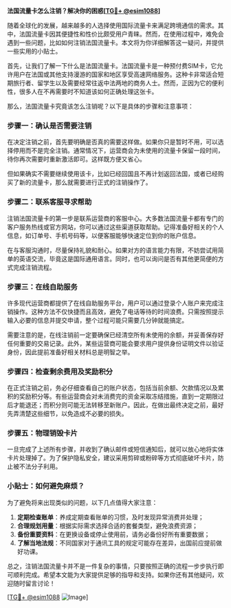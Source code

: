 **法国流量卡怎么注销？解决你的困惑[[TG💪+ @esim1088](https://t.me/s/esim1088)]**

随着全球化的发展，越来越多的人选择使用国际流量卡来满足跨境通信的需求。其中，法国流量卡因其便捷性和性价比颇受用户青睐。然而，在使用过程中，难免会遇到一些问题，比如如何注销法国流量卡。本文将为你详细解答这一疑问，并提供一些实用的小贴士。

首先，让我们了解一下什么是法国流量卡。法国流量卡是一种预付费SIM卡，它允许用户在法国或其他支持漫游的国家和地区享受高速网络服务。这种卡非常适合短期旅行者、留学生以及需要经常往返中法两地的商务人士。然而，正因为它的便利性，很多人在不再需要时不知道该如何正确处理这张卡。

那么，法国流量卡究竟该怎么注销呢？以下是具体的步骤和注意事项：

### 步骤一：确认是否需要注销

在决定注销之前，首先要明确是否真的需要这样做。如果你只是暂时不用，可以选择停用而不是完全注销。通常情况下，运营商会为未使用的流量卡保留一段时间，待你再次需要时重新激活即可。这样既方便又省心。

但如果确实不需要继续使用该卡，比如已经回国且不再计划返回法国，或者已经购买了新的流量卡，那么就需要进行正式的注销操作了。

### 步骤二：联系客服寻求帮助

注销法国流量卡的第一步是联系运营商的客服中心。大多数法国流量卡都有专门的客户服务热线或官方网站，你可以通过这些渠道获取帮助。记得准备好相关的个人信息，如订单号、手机号码等，以便客服能够快速定位到你的账户信息。

在与客服沟通时，尽量保持礼貌和耐心。如果对方的语言能力有限，不妨尝试用简单的英语交流，毕竟这是国际通用语言。同时，也可以询问是否有其他更简便的方式完成注销流程。

### 步骤三：在线自助服务

许多现代运营商都提供了在线自助服务平台，用户可以通过登录个人账户来完成注销操作。这种方法不仅快捷而且高效，避免了电话等待的时间浪费。只需按照提示输入必要的信息并提交申请，整个过程可能只需要几分钟就能搞定。

需要注意的是，在线注销前一定要确保已经清空所有未使用的余额，并妥善保存好任何重要的交易记录。此外，某些运营商可能会要求用户提供身份证明文件以验证身份，因此提前准备好相关材料总是明智之举。

### 步骤四：检查剩余费用及奖励积分

在正式注销之前，务必仔细查看自己的账户状态，包括当前余额、欠款情况以及累积的奖励积分等。有些运营商会对未消费完的资金采取冻结措施，直到一定期限过后才能退还；而积分则可能无法转移至新账户。因此，在做出最终决定之前，最好先弄清楚这些细节，以免造成不必要的损失。

### 步骤五：物理销毁卡片

一旦完成了上述所有步骤，并收到了确认邮件或短信通知后，就可以放心地将实体卡片处理掉了。为了保护隐私安全，建议采用剪碎或粉碎等方式彻底破坏卡片，防止被不法分子利用。

### 小贴士：如何避免麻烦？

为了避免将来出现类似的问题，以下几点值得大家注意：

1. **定期检查账单**：养成定期查看账单的习惯，及时发现异常消费并处理；
2. **合理规划用量**：根据实际需求选择合适的套餐类型，避免浪费资源；
3. **备份重要资料**：在更换设备或停止使用前，请务必备份好所有重要数据；
4. **了解当地法规**：不同国家对于通讯工具的规定可能存在差异，出国前应提前做好功课。

总之，注销法国流量卡并不是一件复杂的事情，只要按照正确的流程一步步执行即可顺利完成。希望本文能为大家提供足够的指导和支持。如果你还有其他疑问，欢迎随时留言讨论！

[[TG💪+ @esim1088](https://t.me/s/esim1088) ![Image](https://i.postimg.cc/4NQfJmqS/Snipaste-2025-05-13-00-14-12.png)]